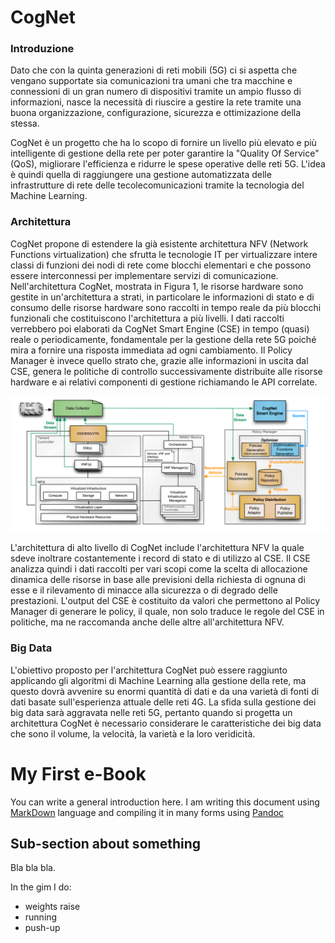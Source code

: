 # CogNet

### Introduzione 
Dato che con la quinta generazioni di reti mobili (5G) ci si aspetta che vengano supportate sia comunicazioni tra umani che tra macchine e connessioni di un gran numero di dispositivi tramite un ampio flusso di informazioni, nasce la necessità di riuscire a gestire la rete tramite una buona  organizzazione, configurazione, sicurezza e ottimizazione della stessa.

CogNet è un progetto che ha lo scopo di fornire un livello più elevato e più intelligente di gestione della rete per poter garantire la "Quality Of Service" (QoS), migliorare l'efficienza e ridurre le spese operative delle reti 5G. L'idea è quindi quella di raggiungere una gestione automatizzata delle infrastrutture di rete delle tecolecomunicazioni tramite la tecnologia del Machine Learning.

### Architettura
CogNet propone di estendere la già esistente architettura NFV (Network Functions virtualization) che sfrutta le tecnologie IT per virtualizzare intere classi di funzioni dei nodi di rete come blocchi elementari e che possono essere interconnessi per implementare servizi di comunicazione.
Nell'architettura CogNet, mostrata in Figura 1, le risorse hardware sono gestite in un'architettura a strati, in particolare le informazioni di stato e di consumo delle risorse hardware sono raccolti in tempo reale da più blocchi funzionali che costituiscono l'architettura a più livelli.
I dati raccolti verrebbero poi elaborati da CogNet Smart Engine (CSE) in tempo (quasi) reale o periodicamente, fondamentale per la gestione della rete 5G poiché mira a fornire una risposta immediata ad ogni cambiamento.
Il Policy Manager è invece quello strato che, grazie alle informazioni in uscita dal CSE, genera le politiche di controllo successivamente distribuite alle risorse hardware e ai relativi componenti di gestione richiamando le API correlate. 

![](CogNet_architecture.png)

L'architettura di alto livello di CogNet include l'architettura NFV la quale sdeve inoltrare costantemente i record di stato e di utilizzo al CSE.
Il CSE analizza quindi i dati raccolti per vari scopi come la scelta di allocazione dinamica delle risorse in base alle previsioni della richiesta di ognuna di esse e il rilevamento di minacce alla sicurezza o di degrado delle prestazioni.
L'output del CSE è costituito da valori che permettono al Policy Manager di generare le policy, il quale, non solo traduce le regole del CSE in politiche, ma ne raccomanda anche delle altre all'architettura NFV.

### Big Data
L'obiettivo proposto per l'architettura CogNet può essere raggiunto applicando gli algoritmi di Machine Learning alla gestione della rete, ma questo dovrà avvenire su enormi quantità di dati e da una varietà di fonti di dati basate sull'esperienza attuale delle reti 4G. 
La sfida sulla gestione dei big data sarà aggravata nelle reti 5G, pertanto quando si progetta un architettura CogNet è necessario considerare le caratteristiche dei big data che sono il volume, la velocità, la varietà e la loro veridicità.




# My First e-Book

You can write a general introduction here.
I am writing this document using [MarkDown](http://it.wikipedia.org/wiki/Markdown) language and compiling it in many forms using [Pandoc](http://pandoc.org)

## Sub-section about something

Bla bla bla.

In the gim I do:
* weights raise
* running
* push-up
